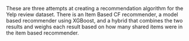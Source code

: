 These are three attempts at creating a recommendation algorithm for the Yelp review dataset. There is an Item Based CF recommender, a model based recommender using XGBoost, and a hybrid that combines the two results and weighs each result based on how many shared items were in the item based recommender.